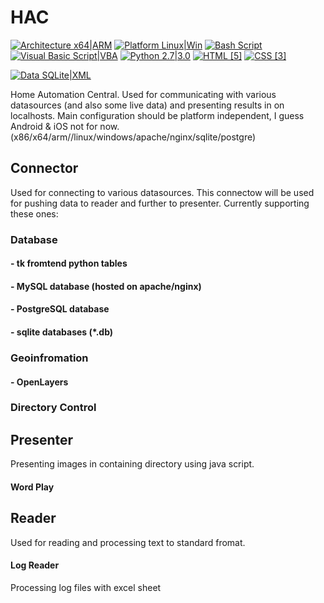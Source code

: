 # HAC
[![Architecture x64|ARM](https://img.shields.io/badge/Architecture-x64|ARM-yellowgreen.svg)](http://www.arm.com/products/processors/instruction-set-architectures/index.php)
[![Platform Linux|Win](https://img.shields.io/badge/Platform-Linux|Win-orange.svg)](https://sqlite.org/features.html)
[![Bash Script](https://img.shields.io/badge/Bash-Script-blue.svg)](https://www.gnu.org/software/bash/)
[![Visual Basic Script|VBA](https://img.shields.io/badge/Visual%20Basic-Script%20%7C%20VBA-lightgrey.svg)](https://msdn.microsoft.com/en-us/vstudio/ms788229.aspx)
[![Python 2.7|3.0](https://img.shields.io/badge/Python-2.7%20%7C%203.0-yellow.svg)](https://www.python.org/)
[![HTML [5]](https://img.shields.io/badge/HTML-%5B5%5D-brightgreen.svg)](http://www.w3schools.com/html/default.asp)
[![CSS [3]](https://img.shields.io/badge/CSS-%5B3%5D-ff69b4.svg)](http://www.w3schools.com/css/default.asp)

[![Data SQLite|XML](https://img.shields.io/badge/Data-SQLite|XML-green.svg)](https://sqlite.org/features.html)

Home Automation Central.
Used for communicating with various datasources (and also some live data) and presenting results in on localhosts.
Main configuration should be platform independent, I guess Android & iOS not for now.
(x86/x64/arm//linux/windows/apache/nginx/sqlite/postgre)

## Connector
Used for connecting to various datasources. This connectow will be used for pushing data to reader and further to presenter. Currently supporting these ones:
### Database
#### - tk fromtend python tables
#### - MySQL database (hosted on apache/nginx)
#### - PostgreSQL database
#### - sqlite databases (*.db)
### Geoinfromation
#### - OpenLayers
### Directory Control


## Presenter
Presenting images in containing directory using java script.
#### Word Play

## Reader
Used for reading and processing text to standard fromat.
#### Log Reader
Processing log files with excel sheet
